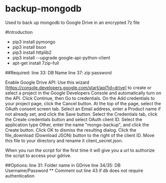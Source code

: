 # backup-mongodb
Used to back up mongodb to Google Drive in an encrypted 7z file

#Introduction 
* pip3 install pymongo
* pip3 install bson
* pip3 install httplib2
* pip3 install --upgrade google-api-python-client 
* apt-get install 7zip-full

##Required:
line 33: DB Name
line 37: zip password

Enable Google Drive API:
Use this wizard [https://console.developers.google.com/start/api?id=drive] to create or select a project in the Google Developers Console and automatically turn on the API. Click Continue, then Go to credentials.
On the Add credentials to your project page, click the Cancel button.
At the top of the page, select the OAuth consent screen tab. Select an Email address, enter a Product name if not already set, and click the Save button.
Select the Credentials tab, click the Create credentials button and select OAuth client ID.
Select the application type Other, enter the name "mongo-backup", and click the Create button.
Click OK to dismiss the resulting dialog.
Click the file_download (Download JSON) button to the right of the client ID.
Move this file to your directory and rename it client_secret.json.

When you run the script for the first time it will give you a url to authorize the script to access your gdrive.

##Options:
line 31: Folder name in GDrive
line 34/35: DB Username/Password
** Comment out line 43 if db does not require authentication
